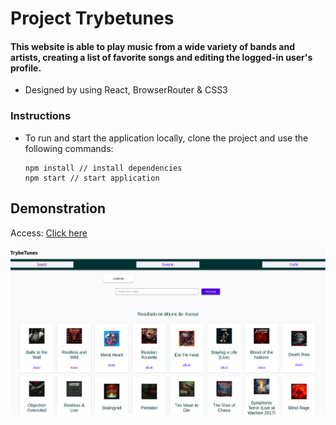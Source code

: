 # Project Trybetunes

#### This website is able to play music from a wide variety of bands and artists, creating a list of favorite songs and editing the logged-in user's profile.

* Designed by using React, BrowserRouter & CSS3

### Instructions
* To run and start the application locally, clone the project and use the following commands:

  ```
  npm install // install dependencies
  npm start // start application
  ```

## Demonstration
Access: [Click here](https://trybetunes-pirminp.vercel.app/)

![To access](https://github.com/PirminP/trybetunes/blob/main/trybetunes.png)
